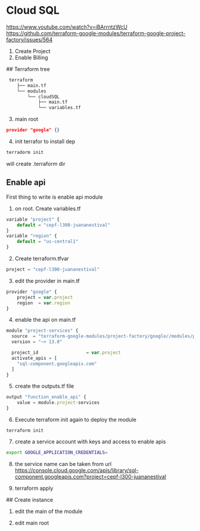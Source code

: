 # Cloud SQL
https://www.youtube.com/watch?v=iBArrntzWcU
https://github.com/terraform-google-modules/terraform-google-project-factory/issues/564

1. Create Project
2. Enable Billing

## Terraform tree
```sh
 terraform
    ├── main.tf
    └── modules
        └── cloudSQL
            ├── main.tf
            └── variables.tf
```

3. main root
```json
provider "google" {}
```

4. init terrafor to install dep
```sh
terradorm init
```
will create .terraform dir


## Enable api
First thing to write is enable api module

1. on root. Create variables.tf
```js
variable "project" {
    default = "cepf-l300-juananestival"
}
variable "region" {
    default = "us-central1"
}
```

2. Create terraform.tfvar
```js
project = "cepf-l300-juananestival"
```

3. edit the provider in main.tf

```js
provider "google" {
    project = var.project
    region  = var.region
}
```

4. enable the api on main.tf
```js
module "project-services" {
  source  = "terraform-google-modules/project-factory/google//modules/project_services"
  version = "~> 13.0"

  project_id                  = var.project
  activate_apis = [
    "sql-component.googleapis.com"
  ]
}
```

5. create the outputs.tf file

```js
output "function_enable_api" {
	value = module.project-services
}
```

6. Execute terraform init again to deploy the module
```sj
terraform init
```

7. create a service account with keys and access to enable apis 

```sh
export GOOGLE_APPLICATION_CREDENTIALS=
```

8. the service name can be taken from url
https://console.cloud.google.com/apis/library/sql-component.googleapis.com?project=cepf-l300-juananestival

9. terraform apply


## Create instance
1. edit the main of the module

2. edit main root
